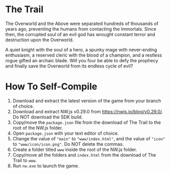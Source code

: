 # The Trail
The Overworld and the Above were separated hundreds of thousands of years ago, preventing the humans from contacting the Immortals. Since then, the corrupted soul of an evil god has wrought constant terror and destruction upon the Overworld.

A quiet knight with the soul of a hero, a spunky mage with never-ending enthusiasm, a reserved cleric with the blood of a champion, and a restless rogue gifted an archaic blade. Will you four be able to defy the prophecy and finally save the Overworld from its endless cycle of evil?

# How To Self-Compile
1. Download and extract the latest version of the game from your branch of choice.
2. Download and extract NW.js v0.29.0 from https://nwjs.io/blog/v0.29.0/. Do NOT download the SDK build.
3. Copy/move the `package.json` file from the download of The Trail to the root of the NW.js folder.
4. Open `package.json` with your text editor of choice.
5. Change the value of `"main"` to `"www/index.html"`, and the value of `"icon"` to `"www/icon/icon.png"`. Do NOT delete the commas.
6. Create a folder titled `www` inside the root of the NW.js folder.
7. Copy/move all the folders and `index.html` from the download of The Trail to `www`.
8. Run `nw.exe` to launch the game.
